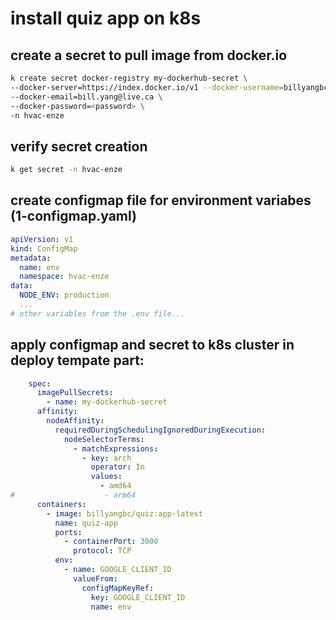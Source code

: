 # install quiz app on k8s

## create a secret to pull image from docker.io
```sh
k create secret docker-registry my-dockerhub-secret \              
--docker-server=https://index.docker.io/v1 --docker-username=billyangbc \
--docker-email=bill.yang@live.ca \
--docker-password=<password> \
-n hvac-enze
```

## verify secret creation
```sh
k get secret -n hvac-enze
```

## create configmap file for environment variabes (1-configmap.yaml)
```yaml
apiVersion: v1
kind: ConfigMap
metadata:
  name: env
  namespace: hvac-enze
data:
  NODE_ENV: production
  ...
# other variables from the .env file...
```

## apply configmap and secret to k8s cluster in deploy tempate part:
```yaml
    spec:
      imagePullSecrets:
        - name: my-dockerhub-secret
      affinity:
        nodeAffinity:
          requiredDuringSchedulingIgnoredDuringExecution:
            nodeSelectorTerms:
              - matchExpressions:
                - key: arch
                  operator: In
                  values:
                    - amd64
#                    - arm64
      containers:
        - image: billyangbc/quiz:app-latest
          name: quiz-app
          ports:
            - containerPort: 3000
              protocol: TCP
          env:
            - name: GOOGLE_CLIENT_ID
              valueFrom:
                configMapKeyRef:
                  key: GOOGLE_CLIENT_ID
                  name: env
```